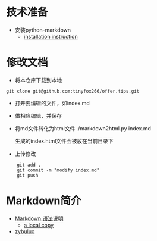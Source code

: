 # 技术准备
* 安装python-markdown
    * [installation instruction](http://pythonhosted.org/Markdown/install.html)
    
# 修改文档
* 将本仓库下载到本地
 
`git clone git@github.com:tinyfox266/offer.tips.git` 

* 打开要编辑的文件，如index.md
* 做相应编辑，并保存
* 将md文件转化为html文件
    ./markdown2html.py index.md
    
    生成的index.html文件会被放在当前目录下
* 上传修改
``` 
    git add .
    git commit -m "modify index.md"
    git push
```

# Markdown简介
* [Markdown 语法说明](http://www.appinn.com/markdown/)
    * [a local copy](http://ssg.ustcsz.edu.cn/~zzp/tech/markdown/tutorial.html)
* [zybuluo](https://www.zybuluo.com/mdeditor)
